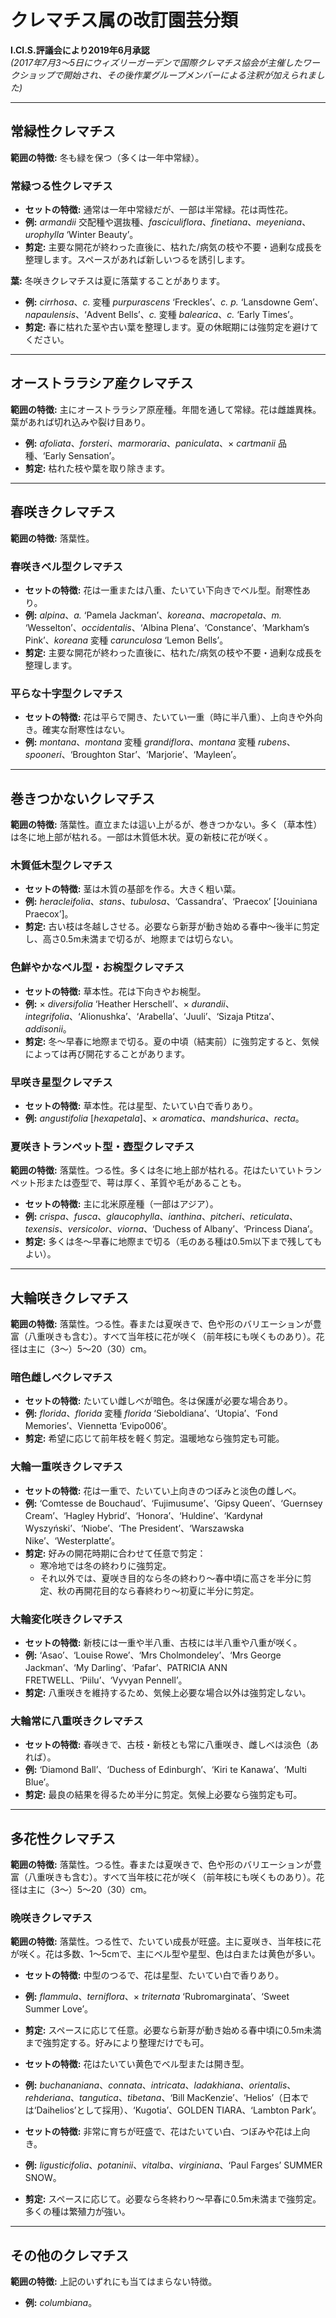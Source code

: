 # クレマチス属の改訂園芸分類
**I.Cl.S.評議会により2019年6月承認**  
*(2017年7月3〜5日にウィズリーガーデンで国際クレマチス協会が主催したワークショップで開始され、その後作業グループメンバーによる注釈が加えられました)*

---

## 常緑性クレマチス

**範囲の特徴:** 冬も緑を保つ（多くは一年中常緑）。

### 常緑つる性クレマチス

- **セットの特徴:** 通常は一年中常緑だが、一部は半常緑。花は両性花。
- **例:** *armandii* 交配種や選抜種、*fasciculiflora*、*finetiana*、*meyeniana*、*urophylla* ‘Winter Beauty’。
- **剪定:** 主要な開花が終わった直後に、枯れた/病気の枝や不要・過剰な成長を整理します。スペースがあれば新しいつるを誘引します。

**葉:** 冬咲きクレマチスは夏に落葉することがあります。

- **例:** *cirrhosa*、*c.* 変種 *purpurascens* ‘Freckles’、*c. p.* ‘Lansdowne Gem’、*napaulensis*、‘Advent Bells’、*c.* 変種 *balearica*、*c.* ‘Early Times’。
- **剪定:** 春に枯れた茎や古い葉を整理します。夏の休眠期には強剪定を避けてください。

---

## オーストララシア産クレマチス

**範囲の特徴:** 主にオーストララシア原産種。年間を通して常緑。花は雌雄異株。葉があれば切れ込みや裂け目あり。

- **例:** *afoliata*、*forsteri*、*marmoraria*、*paniculata*、× *cartmanii* 品種、‘Early Sensation’。
- **剪定:** 枯れた枝や葉を取り除きます。

---

## 春咲きクレマチス

**範囲の特徴:** 落葉性。

### 春咲きベル型クレマチス

- **セットの特徴:** 花は一重または八重、たいてい下向きでベル型。耐寒性あり。
- **例:** *alpina*、*a.* ‘Pamela Jackman’、*koreana*、*macropetala*、*m.* ‘Wesselton’、*occidentalis*、‘Albina Plena’、‘Constance’、‘Markham’s Pink’、*koreana* 変種 *carunculosa* ‘Lemon Bells’。
- **剪定:** 主要な開花が終わった直後に、枯れた/病気の枝や不要・過剰な成長を整理します。

### 平らな十字型クレマチス

- **セットの特徴:** 花は平らで開き、たいてい一重（時に半八重）、上向きや外向き。確実な耐寒性はない。
- **例:** *montana*、*montana* 変種 *grandiflora*、*montana* 変種 *rubens*、*spooneri*、‘Broughton Star’、‘Marjorie’、‘Mayleen’。

---

## 巻きつかないクレマチス

**範囲の特徴:** 落葉性。直立または這い上がるが、巻きつかない。多く（草本性）は冬に地上部が枯れる。一部は木質低木状。夏の新枝に花が咲く。

### 木質低木型クレマチス

- **セットの特徴:** 茎は木質の基部を作る。大きく粗い葉。
- **例:** *heracleifolia*、*stans*、*tubulosa*、‘Cassandra’、‘Praecox’ [‘Jouiniana Praecox’]。
- **剪定:** 古い枝は冬越しさせる。必要なら新芽が動き始める春中〜後半に剪定し、高さ0.5m未満まで切るが、地際までは切らない。

### 色鮮やかなベル型・お椀型クレマチス

- **セットの特徴:** 草本性。花は下向きやお椀型。
- **例:** × *diversifolia* ‘Heather Herschell’、× *durandii*、*integrifolia*、‘Alionushka’、‘Arabella’、‘Juuli’、‘Sizaja Ptitza’、*addisonii*。
- **剪定:** 冬〜早春に地際まで切る。夏の中頃（結実前）に強剪定すると、気候によっては再び開花することがあります。

### 早咲き星型クレマチス

- **セットの特徴:** 草本性。花は星型、たいてい白で香りあり。
- **例:** *angustifolia* [*hexapetala*]、× *aromatica*、*mandshurica*、*recta*。

### 夏咲きトランペット型・壺型クレマチス

**範囲の特徴:** 落葉性。つる性。多くは冬に地上部が枯れる。花はたいていトランペット形または壺型で、萼は厚く、革質や毛があることも。

- **セットの特徴:** 主に北米原産種（一部はアジア）。
- **例:** *crispa*、*fusca*、*glaucophylla*、*ianthina*、*pitcheri*、*reticulata*、*texensis*、*versicolor*、*viorna*、‘Duchess of Albany’、‘Princess Diana’。
- **剪定:** 多くは冬〜早春に地際まで切る（毛のある種は0.5m以下まで残してもよい）。

---

## 大輪咲きクレマチス

**範囲の特徴:** 落葉性。つる性。春または夏咲きで、色や形のバリエーションが豊富（八重咲きも含む）。すべて当年枝に花が咲く（前年枝にも咲くものあり）。花径は主に（3〜）5〜20（30）cm。

### 暗色雌しべクレマチス

- **セットの特徴:** たいてい雌しべが暗色。冬は保護が必要な場合あり。
- **例:** *florida*、*florida* 変種 *florida* ‘Sieboldiana’、‘Utopia’、‘Fond Memories’、Viennetta ‘Evipo006’。
- **剪定:** 希望に応じて前年枝を軽く剪定。温暖地なら強剪定も可能。

### 大輪一重咲きクレマチス

- **セットの特徴:** 花は一重で、たいてい上向きのつぼみと淡色の雌しべ。
- **例:** ‘Comtesse de Bouchaud’、‘Fujimusume’、‘Gipsy Queen’、‘Guernsey Cream’、‘Hagley Hybrid’、‘Honora’、‘Huldine’、‘Kardynał Wyszyński’、‘Niobe’、‘The President’、‘Warszawska Nike’、‘Westerplatte’。
- **剪定:** 好みの開花時期に合わせて任意で剪定：
  - 寒冷地では冬の終わりに強剪定。
  - それ以外では、夏咲き目的なら冬の終わり〜春中頃に高さを半分に剪定、秋の再開花目的なら春終わり〜初夏に半分に剪定。

### 大輪変化咲きクレマチス

- **セットの特徴:** 新枝には一重や半八重、古枝には半八重や八重が咲く。
- **例:** ‘Asao’、‘Louise Rowe’、‘Mrs Cholmondeley’、‘Mrs George Jackman’、‘My Darling’、‘Pafar’、PATRICIA ANN FRETWELL、‘Piilu’、‘Vyvyan Pennell’。
- **剪定:** 八重咲きを維持するため、気候上必要な場合以外は強剪定しない。

### 大輪常に八重咲きクレマチス

- **セットの特徴:** 春咲きで、古枝・新枝とも常に八重咲き、雌しべは淡色（あれば）。
- **例:** ‘Diamond Ball’、‘Duchess of Edinburgh’、‘Kiri te Kanawa’、‘Multi Blue’。
- **剪定:** 最良の結果を得るため半分に剪定。気候上必要なら強剪定も可。

---

## 多花性クレマチス

**範囲の特徴:** 落葉性。つる性。春または夏咲きで、色や形のバリエーションが豊富（八重咲きも含む）。すべて当年枝に花が咲く（前年枝にも咲くものあり）。花径は主に（3〜）5〜20（30）cm。

### 晩咲きクレマチス

**範囲の特徴:** 落葉性。つる性で、たいてい成長が旺盛。主に夏咲き、当年枝に花が咲く。花は多数、1〜5cmで、主にベル型や星型、色は白または黄色が多い。


- **セットの特徴:** 中型のつるで、花は星型、たいてい白で香りあり。
- **例:** *flammula*、*terniflora*、× *triternata* ‘Rubromarginata’、‘Sweet Summer Love’。
- **剪定:** スペースに応じて任意。必要なら新芽が動き始める春中頃に0.5m未満まで強剪定する。好みにより整理だけでも可。


- **セットの特徴:** 花はたいてい黄色でベル型または開き型。
- **例:** *buchananiana*、*connata*、*intricata*、*ladakhiana*、*orientalis*、*rehderiana*、*tangutica*、*tibetana*、‘Bill MacKenzie’、‘Helios’（日本では‘Daihelios’として採用）、‘Kugotia’、GOLDEN TIARA、‘Lambton Park’。


- **セットの特徴:** 非常に育ちが旺盛で、花はたいてい白、つぼみや花は上向き。
- **例:** *ligusticifolia*、*potaninii*、*vitalba*、*virginiana*、‘Paul Farges’ SUMMER SNOW。
- **剪定:** スペースに応じて。必要なら冬終わり〜早春に0.5m未満まで強剪定。多くの種は繁殖力が強い。

---

## その他のクレマチス

**範囲の特徴:** 上記のいずれにも当てはまらない特徴。

- **例:** *columbiana*。
